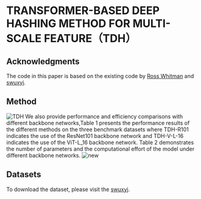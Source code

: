 # TRANSFORMER-BASED DEEP HASHING METHOD FOR MULTI-SCALE FEATURE（TDH）
Acknowledgments
----
The code in this paper is based on the existing code by [Ross Whitman](https://github.com/rwightman/pytorch-image-models/tree/main) and [swuxyj](https://github.com/swuxyj/DeepHash-pytorch).

Method
-----
![TDH](https://user-images.githubusercontent.com/49743419/220228569-dcd3c9d5-33e9-49de-bec0-fcfb17b8e5d2.png)
We also provide performance and efficiency comparisons with different backbone networks,Table 1 presents the performance results of the
different methods on the three benchmark datasets where TDH-R101 indicates the use of the
ResNet101 backbone network and TDH-V-L-16 indicates the use of the ViT-L_16 backbone
network. Table 2 demonstrates the number of parameters and the computational effort of the
model under different backbone networks.
![new](https://user-images.githubusercontent.com/49743419/220231454-b6e2bdf1-1b52-4293-b28f-d6329926c6cc.png)

Datasets
-----
To download the dataset, please visit the [swuxyj](https://github.com/swuxyj/DeepHash-pytorch).
